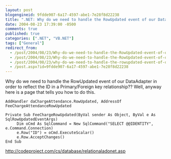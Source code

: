 ```yaml
---
layout: post
blogengineid: 9fdde907-6a17-4597-abe1-7e28f8d22238
title: ".NET: Why do we need to handle the RowUpdated event of our DataAdapter in order to reflect the ID in a Primary/Foriegn key relationship??"
date: 2004-08-23 17:39:00 -0500
comments: true
published: true
categories: [".NET", "VB.NET"]
tags: ["General"]
redirect_from: 
  - /post/2004/08/23/Why-do-we-need-to-handle-the-RowUpdated-event-of-our-DataAdapter-in-order-to-reflect-the-ID-in-a-PrimaryForiegn-key-relationship.aspx
  - /post/2004/08/23/Why-do-we-need-to-handle-the-RowUpdated-event-of-our-DataAdapter-in-order-to-reflect-the-ID-in-a-PrimaryForiegn-key-relationship
  - /post/2004/08/23/why-do-we-need-to-handle-the-rowupdated-event-of-our-dataadapter-in-order-to-reflect-the-id-in-a-primaryforiegn-key-relationship
  - /post.aspx?id=9fdde907-6a17-4597-abe1-7e28f8d22238
---
```

<!-- more -->

Why do we need to handle the RowUpdated event of our DataAdapter in order to reflect the ID in a Primary/Foreign key relationship?? Well, anyway here is a page that tells you how to do this.

```VB
AddHandler daChargeAttendance.RowUpdated, AddressOf FeeChargeAttendanceRowUpdated

Private Sub FeeChargeRowUpdated(ByVal sender As Object, ByVal e As SqlRowUpdatedEventArgs)
     Dim oCmd As SqlCommand = New SqlCommand("SELECT @@IDENTITY", e.Command.Connection)
     e.Row("ID") = oCmd.ExecuteScalar()
     e.Row.AcceptChanges()
End Sub
```

<A href="http://codeproject.com/cs/database/relationaladonet.asp">http://codeproject.com/cs/database/relationaladonet.asp</A></FONT>
